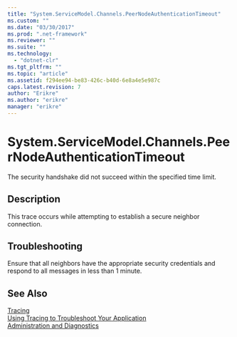 ```yaml
---
title: "System.ServiceModel.Channels.PeerNodeAuthenticationTimeout"
ms.custom: ""
ms.date: "03/30/2017"
ms.prod: ".net-framework"
ms.reviewer: ""
ms.suite: ""
ms.technology: 
  - "dotnet-clr"
ms.tgt_pltfrm: ""
ms.topic: "article"
ms.assetid: f294ee94-be83-426c-b40d-6e8a4e5e987c
caps.latest.revision: 7
author: "Erikre"
ms.author: "erikre"
manager: "erikre"
---
```

# System.ServiceModel.Channels.PeerNodeAuthenticationTimeout
The security handshake did not succeed within the specified time limit.  
  
## Description  
 This trace occurs while attempting to establish a secure neighbor connection.  
  
## Troubleshooting  
 Ensure that all neighbors have the appropriate security credentials and respond to all messages in less than 1 minute.  
  
## See Also  
 [Tracing](../../../../../docs/framework/wcf/diagnostics/tracing/index.md)   
 [Using Tracing to Troubleshoot Your Application](../../../../../docs/framework/wcf/diagnostics/tracing/using-tracing-to-troubleshoot-your-application.md)   
 [Administration and Diagnostics](../../../../../docs/framework/wcf/diagnostics/index.md)
